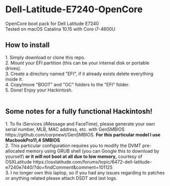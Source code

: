 # Dell-Latitude-E7240-OpenCore
OpenCore boot pack for Dell Latitude E7240
<br>
Tested on macOS Catalina 10.15 with Core i7-4600U
<br>
<h2>How to install</h2>
1. Simply download or clone this repo.<br>
2. Mount your EFI partition (this can be your internal disk or portable drives).<br>
3. Create a directory named "EFI", if it already exists delete everything inside it.<br>
4. Copy/move "BOOT" and "OC" folders to the "EFI" folder.<br>
5. Done! Enjoy your Hackintosh.<br>
<br>
<h2>Some notes for a fully functional Hackintosh!</h2>
1. To fix iServices (iMessage and FaceTime), please generate your own serial number, MLB, MAC address, etc. with GenSMBIOS https://github.com/corpnewt/GenSMBIOS. <b>For this particular model I use MacbookPro11,4 SMBIOS</b><br>
2. This particular configuration requires you to modify the DVMT pre-allocated memory using GRUB shell (you can Google this to download by yourself) <b>or it will not boot at all due to low memory,</b> courtesy of
OSXLatitude https://osxlatitude.com/forums/topic/6472-dell-latitude-e7240e7440/?do=findComment&comment=101125<br>
3. I no longer own this laptop, so if you had any issues regarding to patches or anything related please attach DSDT and last logs.
